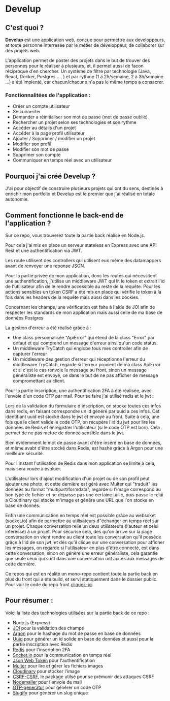# Develup

## C'est quoi ?

**Develup** est une application web, conçue pour permettre aux developpeurs, et toute personne interresée par le métier de développeur, de collaborer sur des projets web.

L'application permet de poster des projets dans le but de trouver des personnes pour le réaliser à plusieurs, et, il permet aussi de facon réciproque d'en chercher. Un système de filtre par technologie (Java, React, Docker, Postgres .... ) et par rythme (1 à 2h/semaine, 2 à 3h/semaine ...) a été implenté, car chacun/chacune n'a pas le même temps a consacrer.

### Fonctionnalitées de l'application :

- Créer un compte utilisateur
- Se connecter
- Demander a réinitialiser son mot de passe (mot de passe oublié)
- Rechercher un projet selon ses technologies et son rythme
- Accéder au détails d'un projet
- Accéder à la page profil utilisateur
- Ajouter / Supprimer / modifier un projet
- Modifier son profil
- Modifier son mot de passe
- Supprimer son compte
- Communiquer en temps réel avec un utilisateur

## Pourquoi j'ai créé Develup ?

J'ai pour objectif de construire plusieurs projets qui ont du sens, destinés à enrichir mon portfolio et Develup est le premier que j'ai réalisé en totale autonomie.

## Comment fonctionne le back-end de l'application ?

Sur ce repo, vous trouverez toute la partie back réalisé en Node.js.

Pour cela j'ai mis en place un serveur stateless en Express avec une API Rest et une authentification via JWT.

Les route utilisent des controllers qui utilisent eux même des datamappers avant de renvoyer une reponse JSON.

Pour la partie privée de mon application, donc les routes qui nécessitent une authentification, j'utilise un middleware JWT qui lit le token et extrait l'id de l'utilisateur afin de le rendre accessible au reste de la requête. Pour les actions sensibles un token CSRF a été mis en place qui vérifie le token à la fois dans les headers de la requête mais aussi dans les cookies.

Concernant les champs, une vérification est faite à l'aide de JOI afin de respecter les standards de mon application mais aussi celle de ma base de données Postgres

La gestion d'erreur a été réalisé grâce à :

- Une class personnalisée "ApiError" qui étend de la class "Error" par défaut et qui comprend un message d'erreur ainsi qu'un code status.
- Un middleware TryCatch qui englobe tous mes controller afin de capturer l'erreur
- Un middleware des gestion d'erreur qui réceptionne l'erreur du middleware TryCatch, regarde si l'erreur provient de ma class ApiError et si c'est le cas renvoie le message au front, sinon un message généraliste est envoyé, ce dans le but de ne pas afficher de message compromettant au client.

Pour la partie inscription, une authentification 2FA à été réalisée, avec l'envoie d'un code OTP par mail. Pour se faire j'ai utilisé redis et le jwt :

Lors de la validation du formulaire d'inscription, on stocke toutes ces infos dans redis, en faisant correspondre un id généré par uuid a ces infos. Cet identifiant uuid est stocké dans le jwt et envoyé au front. Suite à cela, une fois que le client valide le code OTP, on récupère l'id du jwt pour lire les données de Redis et enregistrer l'utilisateur (si le code OTP est bon). Cela permet de ne pas mettre de donnée sensible dans le jwt.

Bien evidemment le mot de passe avant d'être inséré en base de données, et même avabt d'être stocké dans Redis, est hashé grâce à Argon pour une meilleure sécurité.

Pour l'instant l'utilisation de Redis dans mon application se limite à cela, mais sera vouée à évoluer.

L'utilisateur lors d'ajout modification d'un projet ou de son profil peut ajouter une photo, et cette dernière est géré avec Multer qui "traduit" les données au format "multipart/formdata", regarde si l'image correspond au bon type de fichier et ne dépasse pas une certaine taille, puis passe le relai a Cloudinary qui stocke m'image et génère une URL que l'on stocke en base de donnés.

Enfin une communication en temps réel est possible grâce au websoket (socket.io) afin de permettre au utilisateurs d"échanger en temps réel sur un projet. Chaque conversation relie un deux utilisateurs (l'auteur et celui interéssé) à un projet. Pour sécurisé cela, des qu'on arrive sur la page conversation on vient rendre au client toute les conversation qu'il possède grâçe à l'id de son jwt, et dès qu'il clique sur une conversation pour afficher les messages, on regarde si l'utilisateur en plus d'être connecté, est dans cette conversation, sinon on génère une erreur généraliste, cela garantie que seule ceux qui sont dans une conversation ont accès aux messages de cette dernière.

Ce repos qui est en réalité un mono-repo contient toute la partie back en plus du front qui a été build, et servi statiquement dans le dossier public. Pour voir le code du repo front [cliquez-ici](https://github.com/PeterLeSouchu/Develup-front).

## Pour résumer :

Voici la liste des technologies utilisées sur la partie back de ce repo :

- Node.js (Express)
- [JOI](https://www.npmjs.com/package/joi) pour la validation des champs
- [Argon](https://www.npmjs.com/package/argon2) pour le hashage du mot de passe en base de données
- [Uuid](https://www.npmjs.com/package/uuid) pour générer un id solide en base de données et aussi pour la partie inscription avec Redis
- [Redis](https://www.npmjs.com/package/ioredis) pour l'inscription 2FA
- [Socket.io](https://www.npmjs.com/package/socket.io) pour la communication en temps réel
- [Json Web Token](https://www.npmjs.com/package/jsonwebtoken) pour l'authentification
- [Multer](https://www.npmjs.com/package/multer) pour lire et gérer les fichiers images
- [Cloudinary](https://www.npmjs.com/package/cloudinary) pour stocker l'image
- [CSRF-CSRF](https://www.npmjs.com/package/csrf-csrf), le package utilsé pour se prémunir des attaques CSRF
- [Nodemailer](https://www.npmjs.com/package/nodemailer) pour l'envoie de mail
- [OTP-generator](https://www.npmjs.com/package/otp-generator) pour générer un code OTP
- [Slugify](https://www.npmjs.com/package/slugify) pour générer un slug unique
